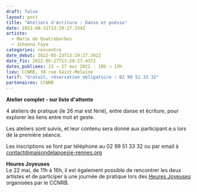 ```yaml
---
draft: false
layout: post
title: "Ateliers d'écriture : Danse et poésie"
date: 2022-08-31T13:29:27.334Z
artiste:
  - Marie de Quatrebarbes
  - Johanna Faye
categories: rencontre
date_debut: 2022-05-23T13:29:27.392Z
date_fin: 2022-05-27T13:29:27.437Z
dates_publiees: 23 → 27 mai 2022 · 10h → 13h
lieu: CCNRB, 38 rue Saint-Melaine
tarif: "Gratuit, réservation obligatoire : 02 99 51 33 32"
partenaires: CCNRB
---
```

[](https://ccnrb.org/event/hj-johanna-faye-marie-de-quatrebarbes/)**Atelier complet - sur liste d'attente**

4 ateliers de pratique (le 26 mai est férié), entre danse et écriture, pour explorer les liens entre mot et geste.

Les ateliers sont suivis, et leur contenu sera donné aux participant.e.s lors de la première séance.

Les inscriptions se font par téléphone au 02 99 51 33 32 ou par email à contact@maisondelapoesie-rennes.org

**Heures Joyeuses**\
Le 22 mai, de 11h à 16h, il est également possible de rencontrer les deux artistes et de participer à une journée de pratique lors des [Heures Joyeuses](<https://ccnrb.org/event/hj-johanna-faye-marie-de-quatrebarbes/>) organisées par le CCNRB.